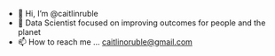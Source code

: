 - 👋 Hi, I’m @caitlinruble
- 👀 Data Scientist focused on improving outcomes for people and the planet
- 📫 How to reach me ... caitlinoruble@gmail.com

<!---
caitlinruble/caitlinruble is a ✨ special ✨ repository because its `README.md` (this file) appears on your GitHub profile.
You can click the Preview link to take a look at your changes.
--->

